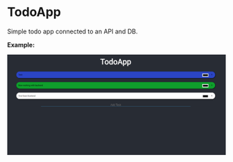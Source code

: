 # TodoApp
Simple todo app connected to an API and DB.

**Example:**

![Alt text](todoapp-img.PNG?raw=true "Example")
